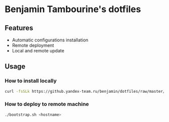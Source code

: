 # Benjamin Tambourine's dotfiles

## Features
  * Automatic configurations installation
  * Remote deployment
  * Local and remote update

## Usage
### How to install locally
```bash
curl -fsSLk https://github.yandex-team.ru/benjamin/dotfiles/raw/master/bootstrap.sh | bash -s --
```

### How to deploy to remote machine
```bash
./bootstrap.sh <hostname>
```
